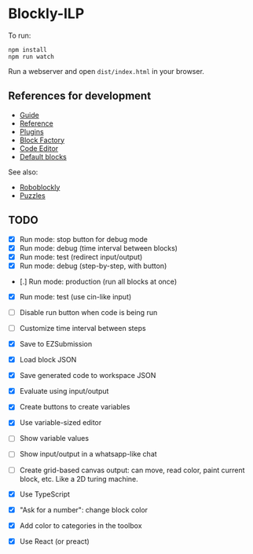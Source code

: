 # Blockly-ILP

To run:

```
npm install
npm run watch
```

Run a webserver and open `dist/index.html` in your browser.

## References for development

- [Guide](https://developers.google.com/blockly/guides/overview)
- [Reference](https://developers.google.com/blockly/reference/js/blockly)
- [Plugins](https://google.github.io/blockly-samples/)
- [Block Factory](https://blockly-demo.appspot.com/static/demos/blockfactory/index.html)
- [Code Editor](https://blockly-demo.appspot.com/static/demos/code/index.html)
- [Default blocks](https://github.com/google/blockly/tree/develop/blocks)

See also:

- [Roboblockly](https://roboblocky.com/curriculum/hourofcode/coding/3.php)
- [Puzzles](https://teachinglondoncomputing.org/puzzles/)

## TODO

- [x] Run mode: stop button for debug mode
- [x] Run mode: debug (time interval between blocks)
- [x] Run mode: test (redirect input/output)
- [x] Run mode: debug (step-by-step, with button)
- [.] Run mode: production (run all blocks at once)
- [x] Run mode: test (use cin-like input)
- [ ] Disable run button when code is being run
- [ ] Customize time interval between steps

- [x] Save to EZSubmission

- [x] Load block JSON
- [x] Save generated code to workspace JSON
- [x] Evaluate using input/output
- [x] Create buttons to create variables

- [x] Use variable-sized editor
- [ ] Show variable values
- [ ] Show input/output in a whatsapp-like chat

- [ ] Create grid-based canvas output: can move, read color, paint current block, etc. Like a 2D turing machine.

- [x] Use TypeScript
- [x] "Ask for a number": change block color
- [x] Add color to categories in the toolbox
- [x] Use React (or preact)
